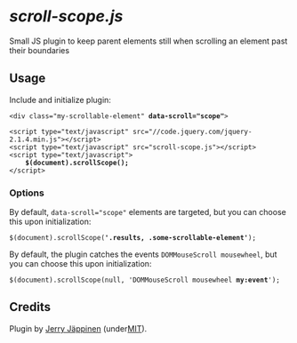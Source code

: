 
<h1><em>scroll-scope.js</em></h1>

<p>Small JS plugin to keep parent elements still when scrolling an element past their boundaries</p>



<h2>Usage</h2>

<p>Include and initialize plugin:</p>

<pre><code>&lt;div class="my-scrollable-element" <strong>data-scroll="scope"</strong>&gt;

&lt;script type="text/javascript" src="//code.jquery.com/jquery-2.1.4.min.js">&lt;/script&gt;
&lt;script type="text/javascript" src="scroll-scope.js"&gt;&lt;/script&gt;
&lt;script type="text/javascript"&gt;
	<strong>$(document).scrollScope();</strong>
&lt;/script&gt;</code></pre>



<h3>Options</h3>

<p>By default, <code>data-scroll="scope"</code> elements are targeted, but you can choose this upon initialization:</p>

<pre><code>$(document).scrollScope(<strong>'.results, .some-scrollable-element'</strong>);</code></pre>

<p>By default, the plugin catches the events <code>DOMMouseScroll mousewheel</code>, but you can choose this upon initialization:</p>

<pre><code>$(document).scrollScope(null, 'DOMMouseScroll mousewheel <strong>my:event</strong>');</code></pre>



<h2>Credits</h2>

<p>Plugin by <a href="http://eiskis.net/">Jerry Jäppinen</a> (under<a href="https://github.com/Eiskis/scroll-scope/blob/master/LICENSE">MIT</a>).</p>
